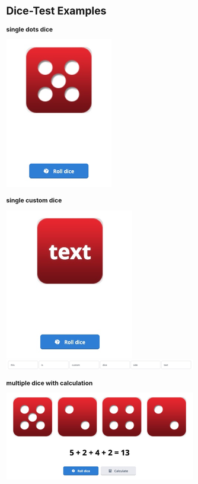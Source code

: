 # Dice-Test Examples

### single dots dice
![single dice](images/single-dice.png "Single dice")

### single custom dice
![single custom dice](images/single-custom-dice.png "Single custom dice")
![single custom dice inputs](images/custom-dice-inputs.png "Single custom dice inputs")

### multiple dice with calculation
![multiple dice](images/multiple-dice.png "Multiple dice with calculation")